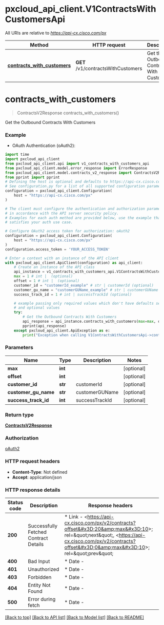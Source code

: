 # pxcloud_api_client.V1ContractsWithCustomersApi

All URIs are relative to *https://api-cx.cisco.com/px*

Method | HTTP request | Description
------------- | ------------- | -------------
[**contracts_with_customers**](V1ContractsWithCustomersApi.md#contracts_with_customers) | **GET** /v1/contractsWithCustomers | Get the Outbound Contracts With Customers


# **contracts_with_customers**
> ContractsV2Response contracts_with_customers()

Get the Outbound Contracts With Customers

### Example

* OAuth Authentication (oAuth2):

```python
import time
import pxcloud_api_client
from pxcloud_api_client.api import v1_contracts_with_customers_api
from pxcloud_api_client.model.error_response import ErrorResponse
from pxcloud_api_client.model.contracts_v2_response import ContractsV2Response
from pprint import pprint
# Defining the host is optional and defaults to https://api-cx.cisco.com/px
# See configuration.py for a list of all supported configuration parameters.
configuration = pxcloud_api_client.Configuration(
    host = "https://api-cx.cisco.com/px"
)

# The client must configure the authentication and authorization parameters
# in accordance with the API server security policy.
# Examples for each auth method are provided below, use the example that
# satisfies your auth use case.

# Configure OAuth2 access token for authorization: oAuth2
configuration = pxcloud_api_client.Configuration(
    host = "https://api-cx.cisco.com/px"
)
configuration.access_token = 'YOUR_ACCESS_TOKEN'

# Enter a context with an instance of the API client
with pxcloud_api_client.ApiClient(configuration) as api_client:
    # Create an instance of the API class
    api_instance = v1_contracts_with_customers_api.V1ContractsWithCustomersApi(api_client)
    max = 1 # int |  (optional)
    offset = 1 # int |  (optional)
    customer_id = "customerId_example" # str | customerId (optional)
    customer_gu_name = "customerGUName_example" # str | customerGUName (optional)
    success_track_id = 1 # int | successTrackId (optional)

    # example passing only required values which don't have defaults set
    # and optional values
    try:
        # Get the Outbound Contracts With Customers
        api_response = api_instance.contracts_with_customers(max=max, offset=offset, customer_id=customer_id, customer_gu_name=customer_gu_name, success_track_id=success_track_id)
        pprint(api_response)
    except pxcloud_api_client.ApiException as e:
        print("Exception when calling V1ContractsWithCustomersApi->contracts_with_customers: %s\n" % e)
```


### Parameters

Name | Type | Description  | Notes
------------- | ------------- | ------------- | -------------
 **max** | **int**|  | [optional]
 **offset** | **int**|  | [optional]
 **customer_id** | **str**| customerId | [optional]
 **customer_gu_name** | **str**| customerGUName | [optional]
 **success_track_id** | **int**| successTrackId | [optional]

### Return type

[**ContractsV2Response**](ContractsV2Response.md)

### Authorization

[oAuth2](../README.md#oAuth2)

### HTTP request headers

 - **Content-Type**: Not defined
 - **Accept**: application/json


### HTTP response details

| Status code | Description | Response headers |
|-------------|-------------|------------------|
**200** | Successfully Fetched Contract Details |  * Link - &lt;https://api-cx.cisco.com/px/v2/contracts?offset&#x3D;20&amp;max&#x3D;10&gt;; rel&#x3D;\&quot;next\&quot;, &lt;https://api-cx.cisco.com/px/v2/contracts?offset&#x3D;0&amp;max&#x3D;10&gt;; rel&#x3D;\&quot;prev\&quot; <br>  |
**400** | Bad Input |  * Date -  <br>  |
**401** | Unauthorized |  * Date -  <br>  |
**403** | Forbidden |  * Date -  <br>  |
**404** | Entity Not Found |  * Date -  <br>  |
**500** | Error during fetch |  * Date -  <br>  |

[[Back to top]](#) [[Back to API list]](../README.md#documentation-for-api-endpoints) [[Back to Model list]](../README.md#documentation-for-models) [[Back to README]](../README.md)

